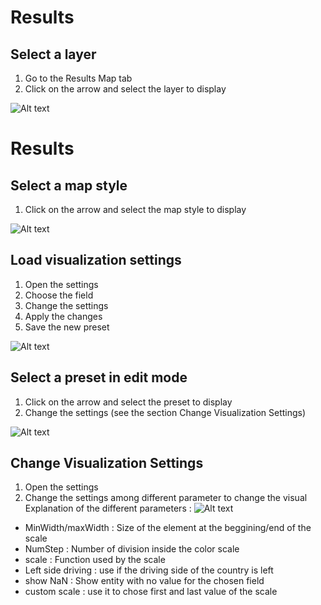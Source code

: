 
# Results

## Select a layer

1. Go to the Results Map tab
2. Click on the arrow and select the layer to display

![Alt text](/results_3.png)

# Results

## Select a map style

1. Click on the arrow and select the map style to display

![Alt text](/results/pchose-map.png)

## Load visualization settings

1. Open the settings
2. Choose the field
3. Change the settings
4. Apply the changes
5. Save the new preset

![Alt text](/results_2.png)

## Select a preset in edit mode

1. Click on the arrow and select the preset to display
2. Change the settings (see the section Change Visualization Settings)

![Alt text](/results/preset.png)

## Change Visualization Settings

1. Open the settings
2. Change the settings among different parameter to change the visual
Explanation of the different parameters :
![Alt text](/results/Settings.png)
- MinWidth/maxWidth : Size of the element at the beggining/end of the scale
- NumStep : Number of division inside the color scale
- scale : Function used by the scale
- Left side driving : use if the driving side of the country is left
- show NaN : Show entity with no value for the chosen field
- custom scale : use it to chose first and last value of the scale